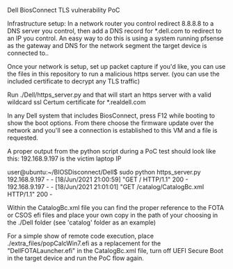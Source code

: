 Dell BiosConnect TLS vulnerability PoC

Infrastructure setup:
In a network router you control redirect 8.8.8.8 to a DNS server you control, then add a DNS record for *.dell.com to redirect to an IP you control.  An easy way to do this is using a system running pfsense as the gateway and DNS for the network segment the target device is connected to..

Once your network is setup, set up packet capture if you'd like, you can use the files in this repository to run a malicious https server. (you can use the included certificate to decrypt any TLS traffic)

Run ./Dell/https_server.py and that will start an https server with a valid wildcard ssl Certum certificate for *.realdell.com

In any Dell system that includes BiosConnect, press F12 while booting to show the boot options. From there choose the firmware update over the network and you'll see a connection is established to this VM and a file is requested.

A proper output from the python script during a PoC test should look like this:
192.168.9.197 is the victim laptop IP

user@ubuntu:~/BIOSDisconnect/Dell$ sudo python https_server.py 
192.168.9.197 - - [18/Jun/2021 21:00:59] "GET / HTTP/1.1" 200 -
192.168.9.197 - - [18/Jun/2021 21:01:01] "GET /catalog/CatalogBc.xml HTTP/1.1" 200 -

Within the CatalogBc.xml file you can find the proper reference to the FOTA or CSOS efi files and place your own copy in the path of your choosing in the ./Dell folder (see 'catalog' folder as an example)

For a simple show of remote code execution, place ./extra_files/popCalcWin7.efi as a replacement for the "DellFOTALauncher.efi" in the CatalogBc.xml file, turn off UEFI Secure Boot in the target device and run the PoC flow again.
